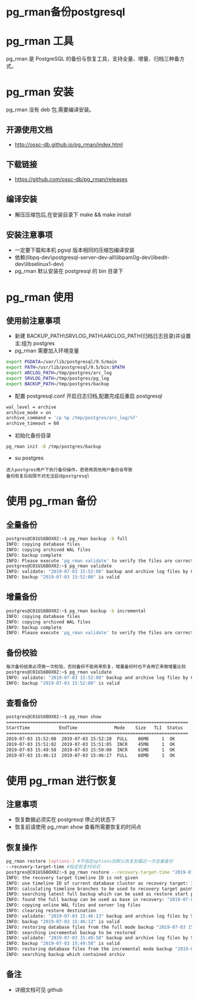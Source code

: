 # pg_rman备份postgresql


# pg_rman 工具

pg_rman 是 PostgreSQL 的备份与恢复工具，支持全量、增量、归档三种备方式。

# pg_rman 安装

pg_rman 没有 deb 包,需要编译安装。

## 开源使用文档

- http://ossc-db.github.io/pg_rman/index.html

## 下载链接

- https://github.com/ossc-db/pg_rman/releases

## 编译安装

- 解压压缩包后,在安装目录下 make && make install

## 安装注意事项

- 一定要下载和本机 pgsql 版本相同的压缩包编译安装
- 依赖(libpq-dev\postgresql-server-dev-all\libpam0g-dev\libedit-dev\libselinux1-dev)
- pg_rman 默认安装在 postgresql 的 bin 目录下

# pg_rman 使用

## 使用前注意事项

- 新建 BACKUP_PATH\SRVLOG_PATH\ARCLOG_PATH(归档日志目录)并设置主:组为 postgres
- pg_rman 需要加入环境变量

```bash
export PGDATA=/var/lib/postgresql/9.5/main
export PATH=/usr/lib/postgresql/9.5/bin:$PATH
export ARCLOG_PATH=/tmp/postgres/arc_log
export SRVLOG_PATH=/tmp/postgres/pg_log
export BACKUP_PATH=/tmp/postgres/backup
```

- 配置 postgresql.conf 开启日志归档,配置完成后重启 postgresql

```bash
wal_level = archive
archive_mode = on
archive_command = 'cp %p /tmp/postgres/arc_log/%f'
archive_timeout = 60
```

- 初始化备份目录

```bash
pg_rman init -B /tmp/postgres/backup
```

- su postgres

```
进入postgres用户下执行备份操作，若使用其他用户备份会导致
备份恢复后权限不对无法启动postgresql
```

# 使用 pg_rman 备份

## 全量备份

```bash
postgres@C01U16BOX02:~$ pg_rman backup -b full
INFO: copying database files
INFO: copying archived WAL files
INFO: backup complete
INFO: Please execute 'pg_rman validate' to verify the files are correctly copied.
postgres@C01U16BOX02:~$ pg_rman validate
INFO: validate: "2019-07-03 15:52:08" backup and archive log files by CRC
INFO: backup "2019-07-03 15:52:08" is valid
```

## 增量备份

```bash
postgres@C01U16BOX02:~$ pg_rman backup -b incremental
INFO: copying database files
INFO: copying archived WAL files
INFO: backup complete
INFO: Please execute 'pg_rman validate' to verify the files are correctly copied.
```

## 备份校验

```bash
每次备份结束必须做一次校验，否则备份不能用来恢复，增量备份时也不会用它来做增量比较
postgres@C01U16BOX02:~$ pg_rman validate
INFO: validate: "2019-07-03 15:52:08" backup and archive log files by CRC
INFO: backup "2019-07-03 15:52:08" is valid
```

## 查看备份

```bash
postgres@C01U16BOX02:~$ pg_rman show
=====================================================================
StartTime           EndTime              Mode    Size   TLI  Status
=====================================================================
2019-07-03 15:52:08  2019-07-03 15:52:28  FULL    86MB     1  OK
2019-07-03 15:51:02  2019-07-03 15:51:05  INCR    45MB     1  OK
2019-07-03 15:49:58  2019-07-03 15:50:00  INCR    61MB     1  OK
2019-07-03 15:46:13  2019-07-03 15:46:17  FULL    68MB     1  OK
```

# 使用 pg_rman 进行恢复

## 注意事项

- 恢复数据必须实在 postgresql 停止的状态下
- 恢复前请使用 pg_rman show 查看所需要恢复的时间点

## 恢复操作

```bash
pg_rman restore [options:] #不指定options则默认恢复到最近一次全量备份
--recovery-target-time #指定恢复时间点
postgres@C01U16BOX02:~$ pg_rman restore --recovery-target-time "2019-07-03 15:51:02"
INFO: the recovery target timeline ID is not given
INFO: use timeline ID of current database cluster as recovery target: 1
INFO: calculating timeline branches to be used to recovery target point
INFO: searching latest full backup which can be used as restore start point
INFO: found the full backup can be used as base in recovery: "2019-07-03 15:46:13"
INFO: copying online WAL files and server log files
INFO: clearing restore destination
INFO: validate: "2019-07-03 15:46:13" backup and archive log files by SIZE
INFO: backup "2019-07-03 15:46:13" is valid
INFO: restoring database files from the full mode backup "2019-07-03 15:46:13"
INFO: searching incremental backup to be restored
INFO: validate: "2019-07-03 15:49:58" backup and archive log files by SIZE
INFO: backup "2019-07-03 15:49:58" is valid
INFO: restoring database files from the incremental mode backup "2019-07-03 15:49:58"
INFO: searching backup which contained archiv
```

## 备注

- 详细文档可见 github

